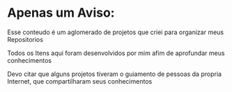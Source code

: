 # Apenas um Aviso:

Esse conteudo é um aglomerado de projetos que criei para organizar meus Repositorios

Todos os Itens aqui foram desenvolvidos por mim afim de aprofundar meus conhecimentos

Devo citar que alguns projetos tiveram o guiamento de pessoas da propria Internet, que compartilharam seus conhecimentos



